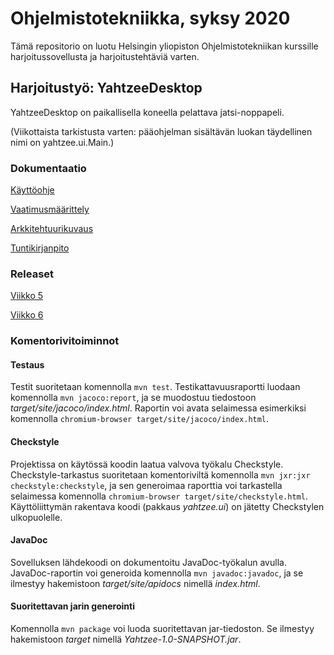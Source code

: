 # Ohjelmistotekniikka, syksy 2020

Tämä repositorio on luotu Helsingin yliopiston Ohjelmistotekniikan kurssille harjoitussovellusta ja harjoitustehtäviä varten.

## Harjoitustyö: YahtzeeDesktop

YahtzeeDesktop on paikallisella koneella pelattava jatsi-noppapeli.

(Viikottaista tarkistusta varten: pääohjelman sisältävän luokan täydellinen nimi on yahtzee.ui.Main.)

### Dokumentaatio

[Käyttöohje](dokumentaatio/kayttoohje.md)

[Vaatimusmäärittely](dokumentaatio/vaatimusmaarittely.md)

[Arkkitehtuurikuvaus](dokumentaatio/arkkitehtuuri.md)

[Tuntikirjanpito](dokumentaatio/tuntikirjanpito.md)

### Releaset

[Viikko 5](https://github.com/jenkarper/YahtzeeDesktop/releases/tag/viikko5)

[Viikko 6](https://github.com/jenkarper/YahtzeeDesktop/releases/tag/viikko6)

### Komentorivitoiminnot

#### Testaus
Testit suoritetaan komennolla `mvn test`. Testikattavuusraportti luodaan komennolla `mvn jacoco:report`, ja se muodostuu tiedostoon _target/site/jacoco/index.html_. Raportin voi avata selaimessa esimerkiksi komennolla `chromium-browser target/site/jacoco/index.html`.

#### Checkstyle
Projektissa on käytössä koodin laatua valvova työkalu Checkstyle. Checkstyle-tarkastus suoritetaan komentoriviltä komennolla `mvn jxr:jxr checkstyle:checkstyle`, ja sen generoimaa raporttia voi tarkastella selaimessa komennolla `chromium-browser target/site/checkstyle.html`. Käyttöliittymän rakentava koodi (pakkaus _yahtzee.ui_) on jätetty Checkstylen ulkopuolelle.

#### JavaDoc
Sovelluksen lähdekoodi on dokumentoitu JavaDoc-työkalun avulla. JavaDoc-raportin voi generoida komennolla `mvn javadoc:javadoc`, ja se ilmestyy hakemistoon _target/site/apidocs_ nimellä _index.html_.

#### Suoritettavan jarin generointi
Komennolla `mvn package` voi luoda suoritettavan jar-tiedoston. Se ilmestyy hakemistoon _target_ nimellä _Yahtzee-1.0-SNAPSHOT.jar_.

